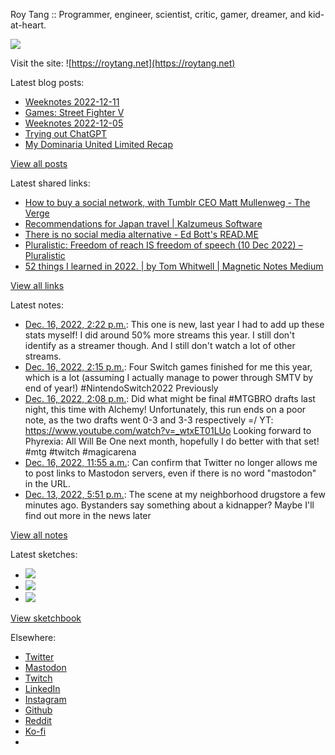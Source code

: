 Roy Tang :: Programmer, engineer, scientist, critic, gamer, dreamer, and kid-at-heart.

![](https://roytang.net/static/img/profile.jpg)

Visit the site: ![https://roytang.net](https://roytang.net)

Latest blog posts:

- [Weeknotes 2022-12-11](https://roytang.net/2022/12/weeknotes-12-11/)
- [Games: Street Fighter V](https://roytang.net/2022/12/street-fighter-v/)
- [Weeknotes 2022-12-05](https://roytang.net/2022/12/weeknotes-12-05/)
- [Trying out ChatGPT](https://roytang.net/2022/12/chatgpt/)
- [My Dominaria United Limited Recap](https://roytang.net/2022/12/mtgdmu-limited-recap/)

[View all posts](https://roytang.net/blog)

Latest shared links:

- [How to buy a social network, with Tumblr CEO Matt Mullenweg - The Verge](https://roytang.net/2022/12/fb572c5c67e5c1f34e9611ce98327446/)
- [Recommendations for Japan travel | Kalzumeus Software](https://roytang.net/2022/12/df1c505368a315bbf21acf7400ba62d7/)
- [There is no social media alternative - Ed Bott&#x27;s READ.ME](https://roytang.net/2022/12/19e62b179dd14ff8a2acd064755fe477/)
- [Pluralistic: Freedom of reach IS freedom of speech (10 Dec 2022) – Pluralistic](https://roytang.net/2022/12/f0527acc53d901434a39d7387df997ee/)
- [52 things I learned in 2022. | by Tom Whitwell | Magnetic Notes Medium](https://roytang.net/2022/12/35c5b1407b379c5fdc308113d8b82937/)

[View all links](https://roytang.net/links)

Latest notes:

- [Dec. 16, 2022, 2:22 p.m.](https://roytang.net/2022/12/twitch-recap/): This one is new, last year I had to add up these stats myself! I did around 50% more streams this year. I still don&#x27;t identify as a streamer though. And I still don&#x27;t watch a lot of other streams.
- [Dec. 16, 2022, 2:15 p.m.](https://roytang.net/2022/12/switch-year-in-review/): Four Switch games finished for me this year, which is a lot (assuming I actually manage to power through SMTV by end of year!) #NintendoSwitch2022 Previously
- [Dec. 16, 2022, 2:08 p.m.](https://roytang.net/2022/12/mtgbro-limited-7/): Did what might be final #MTGBRO drafts last night, this time with Alchemy! Unfortunately, this run ends on a poor note, as the two drafts went 0-3 and 3-3 respectively =/ YT: https://www.youtube.com/watch?v=_wtxET01LUo Looking forward to Phyrexia: All Will Be One next month, hopefully I do better with that set! #mtg #twitch #magicarena
- [Dec. 16, 2022, 11:55 a.m.](https://roytang.net/2022/12/9857696ada6ed13b4a33d74d9601d9fe/): Can confirm that Twitter no longer allows me to post links to Mastodon servers, even if there is no word &quot;mastodon&quot; in the URL.
- [Dec. 13, 2022, 5:51 p.m.](https://roytang.net/2022/12/64ed63220be6aa46cfa9af407e55f582/): The scene at my neighborhood drugstore a few minutes ago. Bystanders say something about a kidnapper? Maybe I&#x27;ll find out more in the news later

[View all notes](https://roytang.net/notes)

Latest sketches:


- ![](https://roytang.net/media/cache/f5/83/f583e6f8cabb768e013c3292f03b5274.jpg)
- ![](https://roytang.net/media/cache/dc/31/dc31bec42193147458f2e50c9a7fe4ac.jpg)
- ![](https://roytang.net/media/cache/73/2b/732bd4c80057609c59932ce77d753675.jpg)

[View sketchbook](https://roytang.net/albums/sketchbook)


Elsewhere:

- [Twitter](https://twitter.com/roytang)
- [Mastodon](https://indieweb.social/@roytang)
- [Twitch](https://twitch.tv/twitchyroy)
- [LinkedIn](https://www.linkedin.com/in/roytang)
- [Instagram](https://instagram.com/roytang0400)
- [Github](https://github.com/roytang)
- [Reddit](https://reddit.com/u/hungryroy)
- [Ko-fi](https://ko-fi.com/roytang)
- [](mailto:hello@roytang.net)